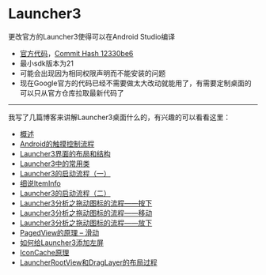Launcher3
=========

更改官方的Launcher3使得可以在Android Studio编译

* [官方代码](https://android.googlesource.com/platform/packages/apps/Launcher3/)，[Commit Hash 12330be6](https://android.googlesource.com/platform/packages/apps/Launcher3/+/12330be6125075f6529f55fcbd941dfbc710a0e8)
* 最小sdk版本为21
* 可能会出现因为相同权限声明而不能安装的问题
* 现在Google官方的代码已经不需要做太大改动就能用了，有需要定制桌面的可以只从官方仓库拉取最新代码了

---
我写了几篇博客来讲解Launcher3桌面什么的，有兴趣的可以看看这里：

* [概述](https://fookwood.com/launcher-source-analysis)
* [Android的触摸控制流程](https://fookwood.com/android-touch-events)
* [Launcher3界面的布局和结构](https://fookwood.com/launcher-layout-structure)
* [Launcher3中的常用类](https://fookwood.com/launcher-classes)
* [Launcher3的启动流程（一）](https://fookwood.com/launcher-start-process-1)
* [细说ItemInfo](https://fookwood.com/launcher-iteminfo)
* [Launcher3的启动流程（二）](https://fookwood.com/launcher-start-process-2)
* [Launcher3分析之拖动图标的流程——按下](https://fookwood.com/launcher-drag-up)
* [Launcher3分析之拖动图标的流程——移动](https://fookwood.com/launcher-drag-move)
* [Launcher3分析之拖动图标的流程——放下](https://fookwood.com/launcher-drag-down)
* [PagedView的原理 – 滑动](https://fookwood.com/launcher-pagedview)
* [如何给Launcher3添加左屏](https://fookwood.com/launcher-left-screen)
* [IconCache原理](https://fookwood.com/launcher-iconcache)
* [LauncherRootView和DragLayer的布局过程](https://fookwood.com/launcher-rootview-and-draglayer)
